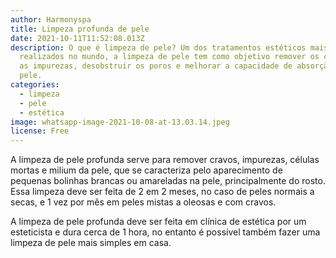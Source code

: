 ```yaml
---
author: Harmonyspa
title: Limpeza profunda de pele
date: 2021-10-11T11:52:08.013Z
description: O que é limpeza de pele? Um dos tratamentos estéticos mais
  realizados no mundo, a limpeza de pele tem como objetivo remover os cravos e
  as impurezas, desobstruir os poros e melhorar a capacidade de absorção da
  pele.
categories:
  - limpeza
  - pele
  - estética
image: whatsapp-image-2021-10-08-at-13.03.14.jpeg
license: Free
---
```

A limpeza de pele profunda serve para remover cravos, impurezas, células mortas e milium da pele, que se caracteriza pelo aparecimento de pequenas bolinhas brancas ou amareladas na pele, principalmente do rosto. Essa limpeza deve ser feita de 2 em 2 meses, no caso de peles normais a secas, e 1 vez por mês em peles mistas a oleosas e com cravos.

A limpeza de pele profunda deve ser feita em clínica de estética por um esteticista e dura cerca de 1 hora, no entanto é possível também fazer uma limpeza de pele mais simples em casa.
